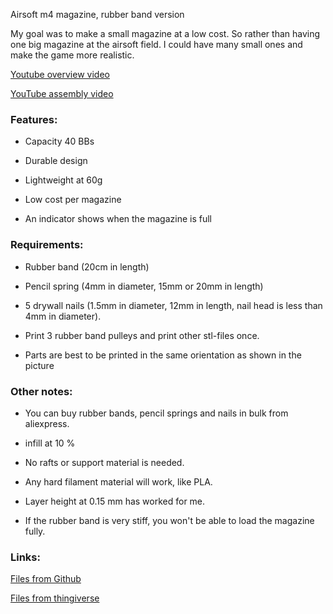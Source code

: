 Airsoft m4 magazine, rubber band version

My goal was to make a small magazine at a low cost. So rather than having one big magazine at the airsoft field. I could have many small ones and make the game more realistic.

[Youtube overview video](https://youtu.be/Fpss9nV4ZOA)

[YouTube assembly video](https://youtu.be/4C9eRvLlT90)

### Features:

- Capacity 40 BBs 

- Durable design

- Lightweight at 60g

- Low cost per magazine

- An indicator shows when the magazine is full

### Requirements:

- Rubber band (20cm in length)

- Pencil spring (4mm in diameter, 15mm or 20mm in length) 

- 5 drywall nails (1.5mm in diameter, 12mm in length, nail head is less than 4mm in diameter).

- Print 3 rubber band pulleys and print other stl-files once.

- Parts are best to be printed in the same orientation as shown in the picture


### Other notes:

- You can buy rubber bands, pencil springs and nails in bulk from aliexpress.

- infill at 10 %

- No rafts or support material is needed.

- Any hard filament material will work, like PLA.

- Layer height at 0.15 mm has worked for me. 

- If the rubber band is very stiff, you won't be able to load the magazine fully.

### Links:

[Files from Github](https://github.com/lotila/Airsoft-m4-magazine-3d-model)

[Files from thingiverse](https://www.thingiverse.com/)

